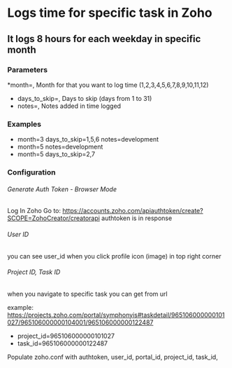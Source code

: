 # Logs time for specific task in Zoho

## It logs 8 hours for each weekday in specific month

### Parameters

*month=, Month for that you want to log time (1,2,3,4,5,6,7,8,9,10,11,12)
* days_to_skip=, Days to skip (days from 1 to 31)
* notes=, Notes added in time logged

### Examples
* month=3 days_to_skip=1,5,6 notes=development
* month=5 notes=development
* month=5 days_to_skip=2,7

### Configuration

###### Generate Auth Token - Browser Mode

Log In Zoho
Go to: https://accounts.zoho.com/apiauthtoken/create?SCOPE=ZohoCreator/creatorapi
authtoken is in response

###### User ID
you can see user_id when you click profile icon (image) in top right corner

###### Project ID, Task ID
when you navigate to specific task you can get
from url

example: https://projects.zoho.com/portal/symphonyis#taskdetail/965106000000101027/965106000000104001/965106000000122487
* project_id=965106000000101027
* task_id=965106000000122487


Populate zoho.conf with authtoken, user_id, portal_id, project_id, task_id,
